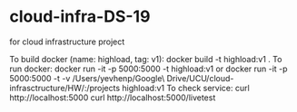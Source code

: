 # cloud-infra-DS-19
for cloud infrastructure project

To build docker (name: highload, tag: v1):
docker build -t highload:v1 .
To run docker:
docker run -it -p 5000:5000 -t highload:v1
or
docker run -it -p 5000:5000 -t -v /Users/yevhenp/Google\ Drive/UCU/cloud-infrasctructure/HW/:/projects  highload:v1 
To check service:
curl http://localhost:5000
curl http://localhost:5000/livetest
